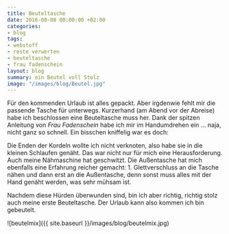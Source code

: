 ```yaml
---
title: Beuteltasche
date: 2016-08-08 00:00:00 +02:00
categories:
- blog
tags:
- webstoff
- reste verwerten
- beuteltasche
- frau fadenschein
layout: blog
summary: ein Beutel voll Stolz
image: "/images/blog/Beutel.jpg"
---
```


Für den kommenden Urlaub ist alles gepackt. Aber irgdenwie fehlt mir die passende Tasche für unterwegs. Kurzerhand (am Abend vor der Abreise) habe ich beschlossen eine Beuteltasche muss her. Dank der spitzen Anleitung von *Frau Fadenschein* habe ich mir im Handumdrehen ein ... naja, nicht ganz so schnell. Ein bisschen kniffelig war es doch:

Die Enden der Kordeln wollte ich nicht verknoten, also habe sie in die kleinen Schlaufen genäht. Das war nicht nur für mich eine Herausforderung. Auch meine Nähmaschine hat geschwitzt. Die Außentasche hat mich ebenfalls eine Erfahrung reicher gemacht: 1. Glettverschluss an die Tasche nähen und dann erst an die Außentasche, denn sonst muss alles mit der Hand genäht werden, was sehr mühsam ist.

Nachdem diese Hürden überwunden sind, bin ich aber richtig, richtig stolz auch meine erste Beuteltasche. Der Urlaub kann also kommen ich bin gebeutelt.

![beutelmix]({{ site.baseurl }}/images/blog/beutelmix.jpg)

